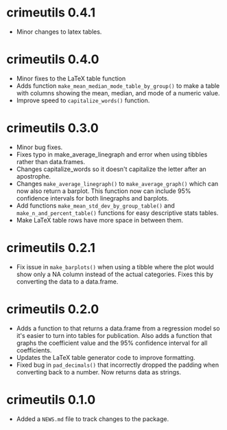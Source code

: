 # crimeutils 0.4.1

* Minor changes to latex tables.

# crimeutils 0.4.0

* Minor fixes to the LaTeX table function
* Adds function `make_mean_median_mode_table_by_group()` to make a table 
  with columns showing the mean, median, and mode of a numeric value.
* Improve speed to `capitalize_words()` function.

# crimeutils 0.3.0

* Minor bug fixes.
* Fixes typo in make_average_linegraph and error when using tibbles rather than
data.frames.
* Changes capitalize_words so it doesn't capitalize the letter after an apostrophe.
* Changes `make_average_linegraph()` to `make_average_graph()` which can now also 
  return a barplot. This function now can include 95% confidence intervals for 
  both linegraphs and barplots.
* Add functions `make_mean_std_dev_by_group_table()` and `make_n_and_percent_table()`
  functions for easy descriptive stats tables. 
* Make LaTeX table rows have more space in between them.

# crimeutils 0.2.1

* Fix issue in `make_barplots()` when using a tibble where the plot would show only 
a NA column instead of the actual categories. Fixes this by converting the
data to a data.frame.

# crimeutils 0.2.0

* Adds a function to that returns a data.frame from a regression model
so it's easier to turn into tables for publication. Also adds a function
that graphs the coefficient value and the 95% confidence interval
for all coefficients.
* Updates the LaTeX table generator code to improve formatting.
* Fixed bug in `pad_decimals()` that incorrectly dropped the padding when converting back to a number. Now
returns data as strings.

# crimeutils 0.1.0

* Added a `NEWS.md` file to track changes to the package.
